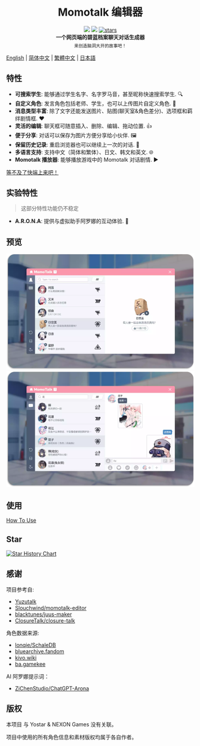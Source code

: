 <h1 align="center">Momotalk 编辑器</h1>

<div align="center">
    <img src="https://img.shields.io/github/last-commit/u1805/momotalk/main">
    <img src="https://img.shields.io/github/languages/top/U1805/momotalk" >
    <a href="https://star-history.com/#U1805/momotalk"> 
      <img src="https://img.shields.io/github/stars/U1805/momotalk" alt="stars"> 
    </a>
</div>

<div align="center">
  <strong>一个网页端的碧蓝档案聊天对话生成器</strong><br>
  <sub>来创造脑洞大开的故事吧！</sub>
</div>

[English](../README.md) | [简体中文](./README-zh_cn.md) | [繁體中文](./README-zh_tw.md) | [日本語](./README-ja.md)

## 特性

- **可搜索学生**: 能够通过学生名字、名字罗马音，甚至昵称快速搜索学生. 🔍️
- **自定义角色**: 发言角色包括老师、学生，也可以上传图片自定义角色. 🎅
- **消息类型丰富**: 除了文字还能发送图片、贴图(聊天室&角色差分)、选项框和羁绊剧情框. ❤️
- **灵活的编辑**: 聊天框可随意插入、删除、编辑、拖动位置. 👍
- **便于分享**: 对话可以保存为图片方便分享给小伙伴. 🖼️
- **保留历史记录**: 重启浏览器也可以继续上一次的对话. 📌
- **多语言支持**: 支持中文（简体和繁体）、日文、韩文和英文. 🌐
- **Momotalk 播放器**: 能够播放游戏中的 Momotalk 对话剧情. ▶️

[等不及了快端上来吧！](https://u1805.github.io/momotalk)

## 实验特性

> 这部分特性功能仍不稳定

- **A.R.O.N.A**: 提供与虚拟助手阿罗娜的互动体验. 💬

## 预览

![student](./assets/演示1.webp)
![chat](./assets/演示2.webp)

## 使用

[How To Use](./How-to-use.md)

## Star

[![Star History Chart](https://api.star-history.com/svg?repos=U1805/momotalk)](https://star-history.com/#U1805/momotalk)

## 感谢

项目参考自:

- [Yuzutalk](https://www.yuzutalk.net/)
- [Slouchwind/momotalk-editor](https://github.com/Slouchwind/momotalk-editor)
- [blacktunes/juus-maker](https://github.com/blacktunes/juus-maker)
- [ClosureTalk/closure-talk](https://github.com/ClosureTalk/closure-talk)

角色数据来源:

- [lonqie/SchaleDB](https://github.com/lonqie/SchaleDB)
- [bluearchive.fandom](https://bluearchive.fandom.com)
- [kivo.wiki](https://kivo.wiki/)
- [ba.gamekee](https://ba.gamekee.com/)

AI 阿罗娜提示词：

- [ZiChenStudio/ChatGPT-Arona](https://github.com/ZiChenStudio/ChatGPT-Arona)

## 版权

本项目 与 Yostar & NEXON Games 没有关联。

项目中使用的所有角色信息和素材版权均属于各自作者。